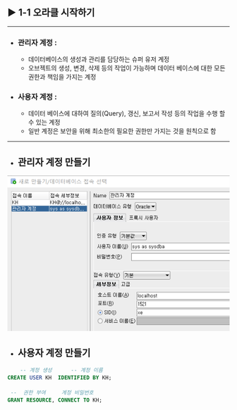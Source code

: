 ## ▶ 1-1 오라클 시작하기
 
-----------------
+ ### 관리자 계정 : 

    + 데이터베이스의 생성과 관리를 담당하는 슈퍼 유저 계정
    + 오브젝트의 생성, 변경, 삭제 등의 작업이 가능하며
      데이터 베이스에 대한 모든 권한과 책임을 가지는 계정

+ ### 사용자 계정 : 

    + 데이터 베이스에 대하여 질의(Query), 갱신, 보고서 작성 등의 작업을 수행 할 수 있는 계정
    + 일반 계정은 보안을 위해 최소한의 필요한 권한만 가지는 것을 원칙으로 함

------------

+ ## 관리자 계정 만들기

![admin](https://github.com/senspond20/Oracle/blob/master/1-1_오라클시작하기/admin.png)

+ ## 사용자 계정 만들기

```sql
    -- 계정 생성      -- 계정 이름
CREATE USER KH  IDENTIFIED BY KH; 

 --  권한 부여     계정 비밀번호                
GRANT RESOURCE, CONNECT TO KH; 
```

